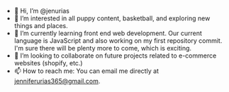 - 👋 Hi, I’m @jenurias
- 👀 I’m interested in all puppy content, basketball, and exploring new things and places. 
- 🌱 I’m currently learning front end web development. Our current language is JavaScript and also working on my first repository commit. I'm sure there will be plenty more to come, which is exciting. 
- 💞️ I’m looking to collaborate on future projects related to e-commerce websites (shopify, etc.)
- 📫 How to reach me: You can email me directly at jenniferurias365@gmail.com. 

<!---
jenurias/jenurias is a ✨ special ✨ repository because its `README.md` (this file) appears on your GitHub profile.
You can click the Preview link to take a look at your changes.
--->

